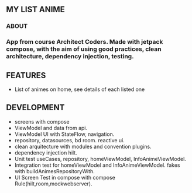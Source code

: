 ## __MY LIST ANIME__

### __ABOUT__

### App from course Architect Coders. Made with jetpack compose, with the aim of using good practices, clean architecture, dependency injection, testing.

## __FEATURES__

* List of animes on home, see details of each listed one

## __DEVELOPMENT__

* screens with compose
* ViewModel and data from api.
* ViewModel UI with StateFlow, navigation.
* repository, datasources, bd room. reactive ui.
* clean arquitecture with modules and convention plugins.
* dependency injection hilt.
* Unit test useCases, repository, homeViewModel, InfoAnimeViewModel.
* Integration test for homeViewModel and InfoAnimeViewModel. fakes with buildAnimesRepositoryWith.
* UI Screen Test in compose with compose Rule(hilt,room,mockwebserver).